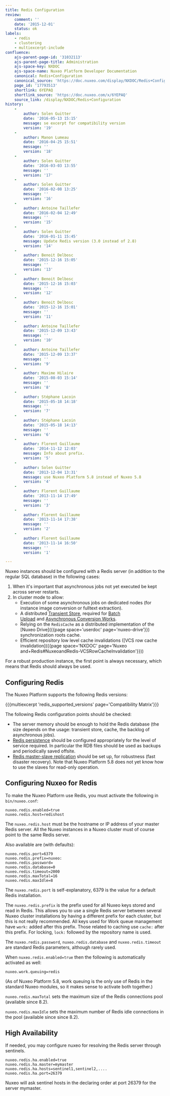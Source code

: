 ```yaml
---
title: Redis Configuration
review:
    comment: ''
    date: '2015-12-01'
    status: ok
labels:
    - redis
    - clustering
    - multiexcerpt-include
confluence:
    ajs-parent-page-id: '31032113'
    ajs-parent-page-title: Administration
    ajs-space-key: NXDOC
    ajs-space-name: Nuxeo Platform Developer Documentation
    canonical: Redis+Configuration
    canonical_source: 'https://doc.nuxeo.com/display/NXDOC/Redis+Configuration'
    page_id: '17793513'
    shortlink: 6YEPAQ
    shortlink_source: 'https://doc.nuxeo.com/x/6YEPAQ'
    source_link: /display/NXDOC/Redis+Configuration
history:
    - 
        author: Solen Guitter
        date: '2016-05-13 15:15'
        message: se excerpt for compatibility version
        version: '19'
    - 
        author: Manon Lumeau
        date: '2016-04-25 15:51'
        message: ''
        version: '18'
    - 
        author: Solen Guitter
        date: '2016-03-03 13:55'
        message: ''
        version: '17'
    - 
        author: Solen Guitter
        date: '2016-02-08 13:25'
        message: ''
        version: '16'
    - 
        author: Antoine Taillefer
        date: '2016-02-04 12:49'
        message: ''
        version: '15'
    - 
        author: Solen Guitter
        date: '2016-01-11 15:45'
        message: Update Redis version (3.0 instead of 2.8)
        version: '14'
    - 
        author: Benoit Delbosc
        date: '2015-12-16 15:05'
        message: ''
        version: '13'
    - 
        author: Benoit Delbosc
        date: '2015-12-16 15:03'
        message: ''
        version: '12'
    - 
        author: Benoit Delbosc
        date: '2015-12-16 15:01'
        message: ''
        version: '11'
    - 
        author: Antoine Taillefer
        date: '2015-12-09 13:43'
        message: ''
        version: '10'
    - 
        author: Antoine Taillefer
        date: '2015-12-09 13:37'
        message: ''
        version: '9'
    - 
        author: Maxime Hilaire
        date: '2015-08-03 15:14'
        message: ''
        version: '8'
    - 
        author: Stéphane Lacoin
        date: '2015-05-18 14:18'
        message: ''
        version: '7'
    - 
        author: Stéphane Lacoin
        date: '2015-05-18 14:13'
        message: ''
        version: '6'
    - 
        author: Florent Guillaume
        date: '2014-11-12 12:03'
        message: Info about prefix.
        version: '5'
    - 
        author: Solen Guitter
        date: '2013-12-04 13:31'
        message: use Nuxeo Platform 5.8 instead of Nuxeo 5.8
        version: '4'
    - 
        author: Florent Guillaume
        date: '2013-11-14 17:49'
        message: ''
        version: '3'
    - 
        author: Florent Guillaume
        date: '2013-11-14 17:38'
        message: ''
        version: '2'
    - 
        author: Florent Guillaume
        date: '2013-11-14 16:50'
        message: ''
        version: '1'

---
```

Nuxeo instances should be configured with a Redis server (in addition to the regular SQL database) in the following cases:

1.  When it's important that asynchronous jobs not yet executed be kept across server restarts.
2.  In cluster mode to allow:
    *   Execution of some asynchronous jobs on dedicated nodes (for instance image conversion or fulltext extraction).
    *   A distributed [Transient Store](/x/AQalAQ), required for&nbsp;[Batch Upload](/x/OYLZ)&nbsp;and&nbsp;[Asynchronous Conversion Works](/x/PYMlAQ#Conversion-AsynchronousConversions).
    *   Relying on the `RedisCache`&nbsp;as a distributed implementation of the [Nuxeo Drive]({{page space='userdoc' page='nuxeo-drive'}}) synchronization roots cache.
    *   Efficient repository low level cache invalidations ([VCS row cache invalidation]({{page space='NXDOC' page='Nuxeo and+Redis#NuxeoandRedis-VCSRowCacheInvalidation'}}))

For a robust production instance, the first point is always necessary, which means that Redis should always be used.

## Configuring Redis

The Nuxeo Platform supports the following Redis versions:

{{{multiexcerpt 'redis_supported_versions' page='Compatibility Matrix'}}}

The following Redis configuration points should be checked:

*   The server memory should be enough to hold the Redis database (the size depends on the usage: transient store, cache, the&nbsp;backlog of asynchronous jobs).
*   [Redis persistence](http://redis.io/topics/persistence) should be configured appropriately for the level of service required. In particular the RDB files should be used as backups and periodically saved offsite.
*   [Redis master-slave replication](http://redis.io/topics/replication)&nbsp;should be set up, for robustness (fast disaster recovery). Note that Nuxeo Platform 5.8 does not yet know how to use the slaves for read-only operation.

## Configuring Nuxeo for Redis

To make the Nuxeo Platform use Redis, you must activate the following in `bin/nuxeo.conf`:

```
nuxeo.redis.enabled=true
nuxeo.redis.host=redishost
```

The `nuxeo.redis.host` must be the hostname or IP address of your master Redis server. All the Nuxeo instances in a Nuxeo cluster must of course point to the same Redis server.

Also available are (with defaults):

```
nuxeo.redis.port=6379
nuxeo.redis.prefix=nuxeo:
nuxeo.redis.password=
nuxeo.redis.database=0
nuxeo.redis.timeout=2000
nuxeo.redis.maxTotal=16
nuxeo.redis.maxIdle=8
```

The `nuxeo.redis.port` is self-explanatory, 6379 is the value for a default Redis installation.

The `nuxeo.redis.prefix` is the prefix used for all Nuxeo keys stored and read in Redis. This allows you to use a single Redis server between several Nuxeo cluster installations by having a different prefix for each cluster, but this is not really recommended. All keys used for Work queue management have `work:` added after this prefix. Those related to caching use&nbsp;`cache:` after this prefix. For locking, `lock:` followed by the repository name is used.

The `nuxeo.redis.password`, `nuxeo.redis.database` and `nuxeo.redis.timeout` are standard Redis parameters, although rarely used.

When `nuxeo.redis.enabled=true` then the following is automatically activated as well:

```
nuxeo.work.queuing=redis
```

(As of Nuxeo Platform 5.8, work queuing is the only use of Redis in the standard Nuxeo modules, so it makes sense to activate both together.)

`nuxeo.redis.maxTotal` sets the maximum size of the Redis connections pool (available since 8.2).

`nuxeo.redis.maxIdle` sets the maximum number of Redis idle connections in the pool (available since since 8.2).

## High Availability

If needed, you may configure nuxeo for resolving the Redis server through sentinels.

```
nuxeo.redis.ha.enabled=true
nuxeo.redis.ha.master=mymaster
nuxeo.redis.ha.hosts=sentinel1,sentinel2,....
nuxeo.redis.ha.port=26379
```

Nuxeo will ask sentinel hosts in the declaring order at port 26379 for the server mymaster.

&nbsp;
